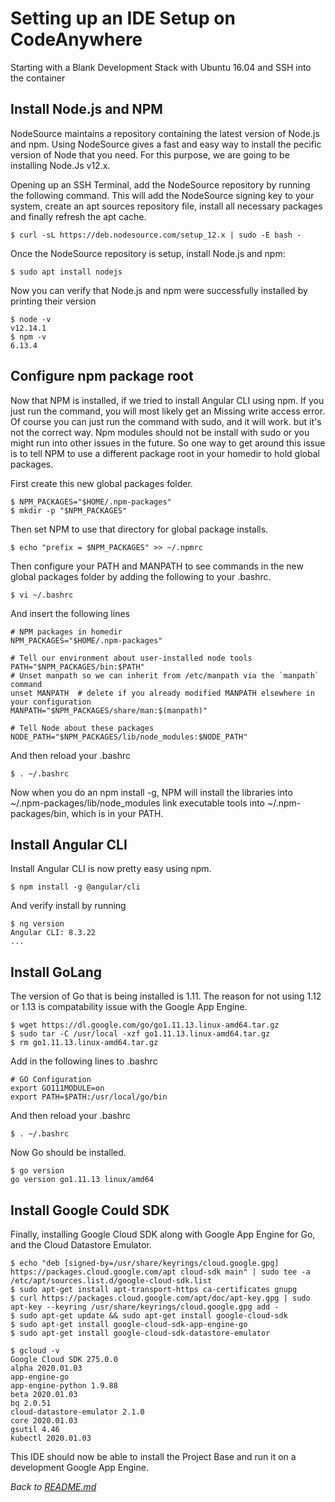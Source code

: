 # Setting up an IDE Setup on CodeAnywhere

Starting with a Blank Development Stack with Ubuntu 16.04 and SSH into the container

## Install Node.js and NPM

NodeSource maintains a repository containing the latest version of Node.js and npm. Using NodeSource gives a fast and easy way to install the pecific version of Node that you need. For this purpose, we are going to be installing Node.Js v12.x. 

Opening up an SSH Terminal, add the NodeSource repository by running the following command. This will add the NodeSource signing key to your system, create an apt sources repository file, install all necessary packages and finally refresh the apt cache.

```
$ curl -sL https://deb.nodesource.com/setup_12.x | sudo -E bash -
```

Once the NodeSource repository is setup, install Node.js and npm:
```
$ sudo apt install nodejs
```

Now you can verify that Node.js and npm were successfully installed by printing their version
```
$ node -v
v12.14.1
$ npm -v
6.13.4
```

## Configure npm package root

Now that NPM is installed, if we tried to install Angular CLI using npm. If you just run the command, you will most likely get an Missing write access error. Of course you can just run the command with sudo, and it will work. but it's not the correct way. Npm modules should not be install with sudo or you might run into other issues in the future. So one way to get around this issue is to tell NPM to use a different package root in your homedir to hold global packages.

First create this new global packages folder.
```
$ NPM_PACKAGES="$HOME/.npm-packages"
$ mkdir -p "$NPM_PACKAGES"
```

Then set NPM to use that directory for global package installs.
```
$ echo "prefix = $NPM_PACKAGES" >> ~/.npmrc
```

Then configure your PATH and MANPATH to see commands in the new global packages folder by adding the following to your .bashrc.
```
$ vi ~/.bashrc
```
And insert the following lines

```
# NPM packages in homedir
NPM_PACKAGES="$HOME/.npm-packages"
   
# Tell our environment about user-installed node tools
PATH="$NPM_PACKAGES/bin:$PATH"
# Unset manpath so we can inherit from /etc/manpath via the `manpath` command
unset MANPATH  # delete if you already modified MANPATH elsewhere in your configuration
MANPATH="$NPM_PACKAGES/share/man:$(manpath)"
   
# Tell Node about these packages
NODE_PATH="$NPM_PACKAGES/lib/node_modules:$NODE_PATH"
```

And then reload your .bashrc
```
$ . ~/.bashrc
```

Now when you do an npm install -g, NPM will install the libraries into ~/.npm-packages/lib/node_modules link executable tools into ~/.npm-packages/bin, which is in your PATH. 

## Install Angular CLI

Install Angular CLI is now pretty easy using npm.
```
$ npm install -g @angular/cli
```
And verify install by running
```
$ ng version
Angular CLI: 8.3.22
...
```

## Install GoLang

The version of Go that is being installed is 1.11. The reason for not using 1.12 or 1.13 is compatability issue with the Google App Engine. 
```
$ wget https://dl.google.com/go/go1.11.13.linux-amd64.tar.gz
$ sudo tar -C /usr/local -xzf go1.11.13.linux-amd64.tar.gz
$ rm go1.11.13.linux-amd64.tar.gz
```
Add in the following lines to .bashrc
```
# GO Configuration
export GO111MODULE=on
export PATH=$PATH:/usr/local/go/bin
```
And then reload your .bashrc
```
$ . ~/.bashrc
```
Now Go should be installed.
```
$ go version
go version go1.11.13 linux/amd64
```

## Install Google Could SDK

Finally, installing Google Cloud SDK along with Google App Engine for Go, and the Cloud Datastore Emulator.
```
$ echo "deb [signed-by=/usr/share/keyrings/cloud.google.gpg] https://packages.cloud.google.com/apt cloud-sdk main" | sudo tee -a /etc/apt/sources.list.d/google-cloud-sdk.list
$ sudo apt-get install apt-transport-https ca-certificates gnupg
$ curl https://packages.cloud.google.com/apt/doc/apt-key.gpg | sudo apt-key --keyring /usr/share/keyrings/cloud.google.gpg add -
$ sudo apt-get update && sudo apt-get install google-cloud-sdk
$ sudo apt-get install google-cloud-sdk-app-engine-go
$ sudo apt-get install google-cloud-sdk-datastore-emulator

$ gcloud -v
Google Cloud SDK 275.0.0
alpha 2020.01.03
app-engine-go
app-engine-python 1.9.88
beta 2020.01.03
bq 2.0.51
cloud-datastore-emulator 2.1.0
core 2020.01.03
gsutil 4.46
kubectl 2020.01.03
```

This IDE should now be able to install the Project Base and run it on a development Google App Engine.

*Back to [README.md](README.md)*